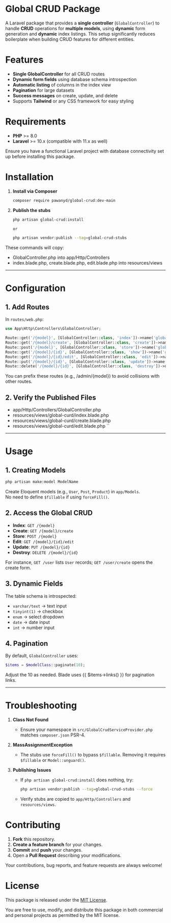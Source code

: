 # Global CRUD Package

A Laravel package that provides a **single controller** (`GlobalController`) to handle **CRUD** operations for **multiple models**, using **dynamic** form generation and **dynamic** index listings. This setup significantly reduces boilerplate when building CRUD features for different entities.

# Features

- **Single GlobalController** for all CRUD routes
- **Dynamic form fields** using database schema introspection
- **Automatic listing** of columns in the index view
- **Pagination** for large datasets
- **Success messages** on create, update, and delete
- Supports **Tailwind** or any CSS framework for easy styling

# Requirements

- **PHP** >= 8.0
- **Laravel** >= 10.x (compatible with 11.x as well)

Ensure you have a functional Laravel project with database connectivity set up before installing this package.

# Installation

1. **Install via Composer**  
   ```bash
   composer require pawanyd/global-crud:dev-main
   
2. **Publish the stubs**
   ```bash
   php artisan global-crud:install

   or

   php artisan vendor:publish --tag=global-crud-stubs

These commands will copy:

- GlobalController.php into app/Http/Controllers
- index.blade.php, create.blade.php, edit.blade.php into resources/views


---

# Configuration

## 1. Add Routes

In `routes/web.php`:
```php
use App\Http\Controllers\GlobalController;

Route::get('/{model}', [GlobalController::class, 'index'])->name('global.index');
Route::get('/{model}/create', [GlobalController::class, 'create'])->name('global.create');
Route::post('/{model}', [GlobalController::class, 'store'])->name('global.store');
Route::get('/{model}/{id}', [GlobalController::class, 'show'])->name('global.show');
Route::get('/{model}/{id}/edit', [GlobalController::class, 'edit'])->name('global.edit');
Route::put('/{model}/{id}', [GlobalController::class, 'update'])->name('global.update');
Route::delete('/{model}/{id}', [GlobalController::class, 'destroy'])->name('global.destroy');
```

You can prefix these routes (e.g., /admin/{model}) to avoid collisions with other routes.

## 2. Verify the Published Files

- app/Http/Controllers/GlobalController.php
- resources/views/global-curd/index.blade.php
- resources/views/global-curd/create.blade.php
- resources/views/global-curd/edit.blade.php
``


---

# Usage

## 1. Creating Models

```bash
php artisan make:model ModelName
```

Create Eloquent models (e.g., `User`, `Post`, `Product`) in `app/Models`.  
No need to define `$fillable` if using `forceFill()`.

## 2. Access the Global CRUD

- **Index**: `GET /{model}`  
- **Create**: `GET /{model}/create`  
- **Store**: `POST /{model}`  
- **Edit**: `GET /{model}/{id}/edit`  
- **Update**: `PUT /{model}/{id}`  
- **Destroy**: `DELETE /{model}/{id}`

For instance, `GET /user` lists `User` records; `GET /user/create` opens the create form.

## 3. Dynamic Fields

The table schema is introspected:
- `varchar/text` → text input
- `tinyint(1)` → checkbox
- `enum` → select dropdown
- `date` → date input
- `int` → number input

## 4. Pagination

By default, `GlobalController` uses:
```php
$items = $modelClass::paginate(10);
```
Adjust the 10 as needed. Blade uses {{ $items->links() }} for pagination links.



---

# Troubleshooting

1. **Class Not Found**  
   - Ensure your namespace in `src/GlobalCrudServiceProvider.php` matches `composer.json` PSR-4.

2. **MassAssignmentException**  
   - The stubs use `forceFill()` to bypass `$fillable`. Removing it requires `$fillable` or `Model::unguard()`.

3. **Publishing Issues**  
   - If `php artisan global-crud:install` does nothing, try:
     ```bash
     php artisan vendor:publish --tag=global-crud-stubs --force
     ```
   - Verify stubs are copied to `app/Http/Controllers` and `resources/views`.
   

# Contributing

1. **Fork** this repository.  
2. **Create a feature branch** for your changes.  
3. **Commit** and **push** your changes.  
4. Open a **Pull Request** describing your modifications.

Your contributions, bug reports, and feature requests are always welcome!


# License

This package is released under the [MIT License](LICENSE).

You are free to use, modify, and distribute this package in both commercial and personal projects as permitted by the MIT license.
